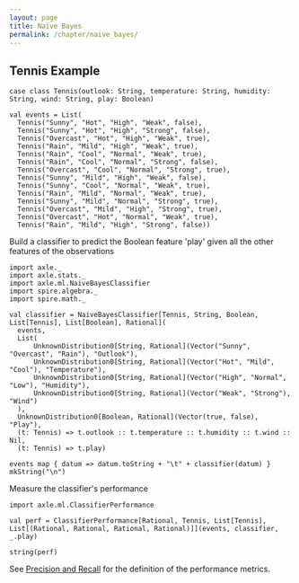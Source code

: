 ```yaml
---
layout: page
title: Naïve Bayes
permalink: /chapter/naive_bayes/
---
```


Tennis Example
--------------

```tut:book
case class Tennis(outlook: String, temperature: String, humidity: String, wind: String, play: Boolean)

val events = List(
  Tennis("Sunny", "Hot", "High", "Weak", false),
  Tennis("Sunny", "Hot", "High", "Strong", false),
  Tennis("Overcast", "Hot", "High", "Weak", true),
  Tennis("Rain", "Mild", "High", "Weak", true),
  Tennis("Rain", "Cool", "Normal", "Weak", true),
  Tennis("Rain", "Cool", "Normal", "Strong", false),
  Tennis("Overcast", "Cool", "Normal", "Strong", true),
  Tennis("Sunny", "Mild", "High", "Weak", false),
  Tennis("Sunny", "Cool", "Normal", "Weak", true),
  Tennis("Rain", "Mild", "Normal", "Weak", true),
  Tennis("Sunny", "Mild", "Normal", "Strong", true),
  Tennis("Overcast", "Mild", "High", "Strong", true),
  Tennis("Overcast", "Hot", "Normal", "Weak", true),
  Tennis("Rain", "Mild", "High", "Strong", false))
```

Build a classifier to predict the Boolean feature 'play' given all the other features of the observations

```tut:book
import axle._
import axle.stats._
import axle.ml.NaiveBayesClassifier
import spire.algebra._
import spire.math._
```

```tut:book
val classifier = NaiveBayesClassifier[Tennis, String, Boolean, List[Tennis], List[Boolean], Rational](
  events,
  List(
      UnknownDistribution0[String, Rational](Vector("Sunny", "Overcast", "Rain"), "Outlook"),
      UnknownDistribution0[String, Rational](Vector("Hot", "Mild", "Cool"), "Temperature"),
      UnknownDistribution0[String, Rational](Vector("High", "Normal", "Low"), "Humidity"),
      UnknownDistribution0[String, Rational](Vector("Weak", "Strong"), "Wind")
  ),
  UnknownDistribution0[Boolean, Rational](Vector(true, false), "Play"),
  (t: Tennis) => t.outlook :: t.temperature :: t.humidity :: t.wind :: Nil,
  (t: Tennis) => t.play)

events map { datum => datum.toString + "\t" + classifier(datum) } mkString("\n")
```

Measure the classifier's performance

```tut:book
import axle.ml.ClassifierPerformance

val perf = ClassifierPerformance[Rational, Tennis, List[Tennis], List[(Rational, Rational, Rational, Rational)]](events, classifier, _.play)

string(perf)
```

See <a href="http://en.wikipedia.org/wiki/Precision_and_recall">Precision and Recall</a>
for the definition of the performance metrics.
